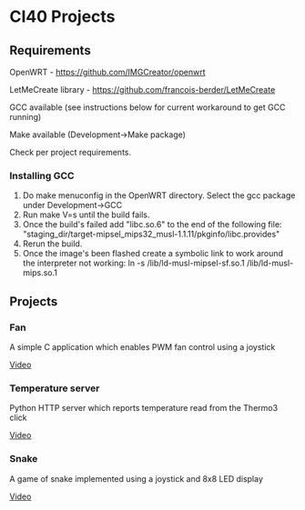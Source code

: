 # CI40 Projects

## Requirements

OpenWRT - https://github.com/IMGCreator/openwrt

LetMeCreate library - https://github.com/francois-berder/LetMeCreate

GCC available (see instructions below for current workaround to get GCC running)

Make available (Development->Make package)

Check per project requirements.

### Installing GCC

1. Do make menuconfig in the OpenWRT directory. Select the gcc package under Development->GCC
2. Run make V=s until the build fails.
3. Once the build's failed add "libc.so.6" to the end of the following file: "staging_dir/target-mipsel_mips32_musl-1.1.11/pkginfo/libc.provides"
4. Rerun the build.
5. Once the image's been flashed create a symbolic link to work around the interpreter not working: ln -s /lib/ld-musl-mipsel-sf.so.1 /lib/ld-musl-mips.so.1

## Projects

### Fan

A simple C application which enables PWM fan control using a joystick

[Video](https://drive.google.com/file/d/0B2-TjqGUlGKvSmNfLUF5TjRaNDQ/view?usp=sharing)

### Temperature server

Python HTTP server which reports temperature read from the Thermo3 click

[Video](https://drive.google.com/file/d/0B2-TjqGUlGKvYkxfVW9fX2tWcGs/view?usp=sharing)

### Snake

A game of snake implemented using a joystick and 8x8 LED display

[Video](https://www.youtube.com/watch?v=BmwKbkzw464)
